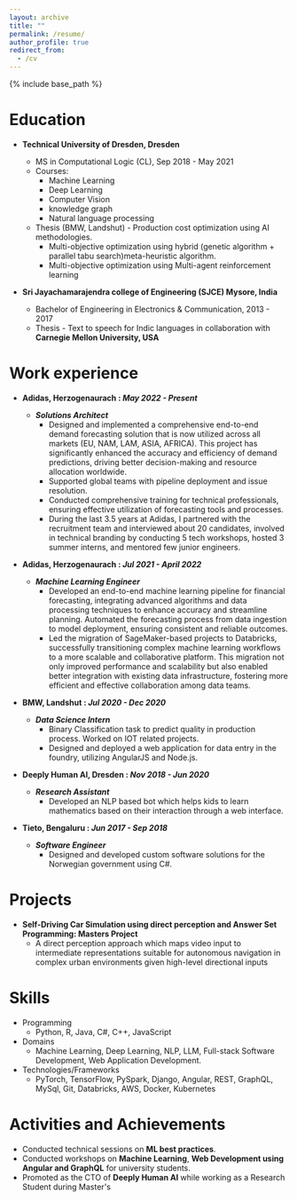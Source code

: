```yaml
---
layout: archive
title: ""
permalink: /resume/
author_profile: true
redirect_from:
  - /cv
---
```


{% include base_path %}

Education
======
* **Technical University of Dresden, Dresden** 
  * MS in Computational Logic (CL), Sep 2018 - May 2021
  * Courses:
    * Machine Learning 
    * Deep Learning 
    * Computer Vision 
    * knowledge graph
    * Natural language processing
  * Thesis (BMW, Landshut) - Production cost optimization using AI methodologies. 
    * Multi-objective optimization using hybrid (genetic algorithm + parallel tabu search)meta-heuristic algorithm.
    * Multi-objective optimization using Multi-agent reinforcement learning

* **Sri Jayachamarajendra college of Engineering (SJCE) Mysore, India**
  * Bachelor of Engineering in Electronics & Communication, 2013 - 2017
  * Thesis - Text to speech for Indic languages in collaboration with **Carnegie Mellon University, USA**

Work experience
======
* **Adidas, Herzogenaurach : _May 2022 - Present_**
  * _**Solutions Architect**_
    * Designed and implemented a comprehensive end-to-end demand forecasting solution that is now utilized across all markets (EU, NAM, LAM, ASIA, AFRICA). This project has significantly enhanced the accuracy and efficiency of demand predictions, driving better decision-making and resource allocation worldwide.
    * Supported global teams with pipeline deployment and issue resolution.
    * Conducted comprehensive training for technical professionals, ensuring effective utilization of forecasting tools and processes.
    * During the last 3.5 years at Adidas, I partnered with the recruitment team and interviewed about 20 candidates, involved in technical branding by conducting 5 tech workshops, hosted 3 summer interns, and mentored few junior engineers.

* **Adidas, Herzogenaurach : _Jul 2021 - April 2022_**
  * _**Machine Learning Engineer**_
    * Developed an end-to-end machine learning pipeline for financial forecasting, integrating advanced algorithms and data processing techniques to enhance accuracy and streamline planning. Automated the forecasting process from data ingestion to model deployment, ensuring consistent and reliable outcomes.
    * Led the migration of SageMaker-based projects to Databricks, successfully transitioning complex machine learning workflows to a more scalable and collaborative platform. This migration not only improved performance and scalability but also enabled better integration with existing data infrastructure, fostering more efficient and effective collaboration among data teams.
    
* **BMW, Landshut : _Jul 2020 - Dec 2020_**
  * _**Data Science Intern**_
    * Binary Classification task to predict quality in production process. Worked on IOT related projects. 
    * Designed and deployed a web application for data entry in the foundry, utilizing AngularJS and Node.js.


* **Deeply Human AI, Dresden : _Nov 2018 - Jun 2020_**
  * _**Research Assistant**_
    * Developed an NLP based bot which helps kids to learn mathematics based on their interaction through a web interface. 

* **Tieto, Bengaluru : _Jun 2017 - Sep 2018_**
  * _**Software Engineer**_
    * Designed and developed custom software solutions for the Norwegian government using C#.

Projects
======
* **Self-Driving Car Simulation using direct perception and Answer Set Programming: Masters Project**
  * A direct perception approach which maps video input to intermediate representations suitable for autonomous navigation in complex urban environments given high-level directional inputs
  
Skills
======
* Programming
  * Python, R, Java, C#, C++, JavaScript
* Domains
  * Machine Learning, Deep Learning, NLP, LLM, Full-stack Software Development, Web Application Development.
* Technologies/Frameworks
  * PyTorch, TensorFlow, PySpark, Django, Angular, REST, GraphQL, MySql, Git, Databricks, AWS, Docker, Kubernetes

Activities and Achievements
======
* Conducted technical sessions on **ML best practices**.
* Conducted workshops on **Machine Learning**, **Web Development using Angular and GraphQL** for university students.
* Promoted as the CTO of **Deeply Human AI** while working as a Research Student during Master's